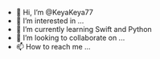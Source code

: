 - 👋 Hi, I’m @KeyaKeya77
- 👀 I’m interested in ...
- 🌱 I’m currently learning Swift and Python
- 💞️ I’m looking to collaborate on ...
- 📫 How to reach me ...

<!---
KeyaKeya77/KeyaKeya77 is a ✨ special ✨ repository because its `README.md` (this file) appears on your GitHub profile.
You can click the Preview link to take a look at your changes.
--->
